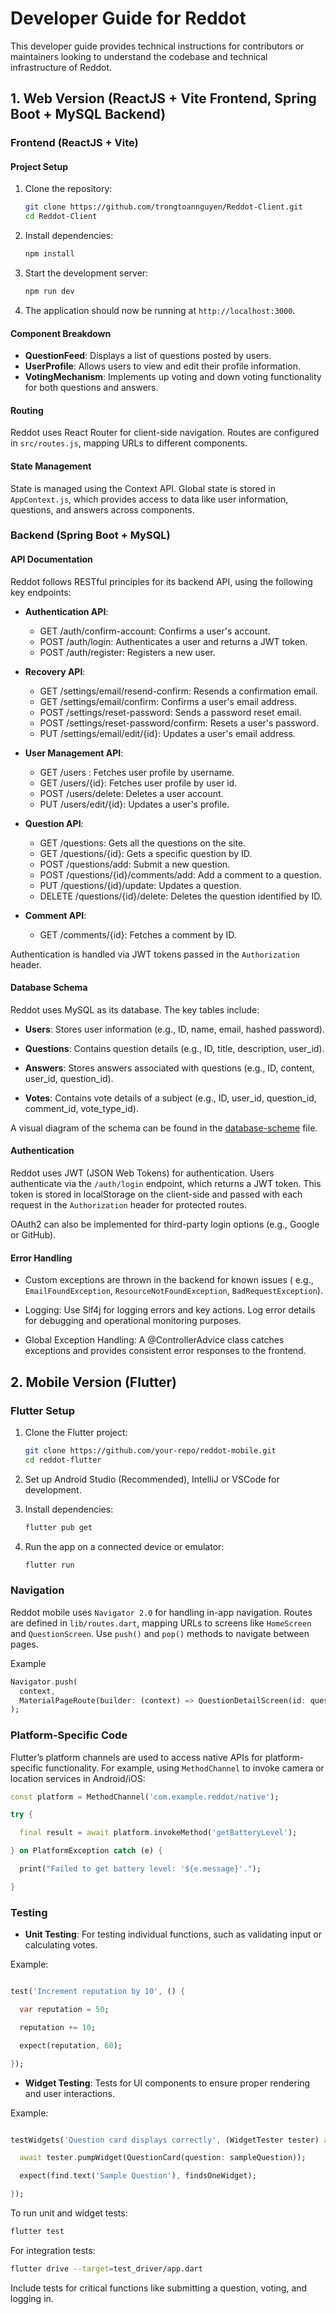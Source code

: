 # Developer Guide for Reddot

This developer guide provides technical instructions for contributors or maintainers looking to understand the codebase
and technical infrastructure of Reddot.

## 1. Web Version (ReactJS + Vite Frontend, Spring Boot + MySQL Backend)

### Frontend (ReactJS + Vite)

#### Project Setup

1. Clone the repository:

      ```bash
      git clone https://github.com/trongtoannguyen/Reddot-Client.git
      cd Reddot-Client
      ```

2. Install dependencies:

      ```bash
      npm install 
      ```

3. Start the development server:

      ```bash
      npm run dev 
      ```

4. The application should now be running at `http://localhost:3000`.

#### Component Breakdown

- **QuestionFeed**: Displays a list of questions posted by users.
- **UserProfile**: Allows users to view and edit their profile information.
- **VotingMechanism**: Implements up voting and down voting functionality for both questions and answers.

#### Routing

Reddot uses React Router for client-side navigation. Routes are configured in `src/routes.js`, mapping URLs to different
components.

#### State Management

State is managed using the Context API. Global state is stored in `AppContext.js`, which provides access to data like
user information, questions, and answers across components.

### Backend (Spring Boot + MySQL)

#### API Documentation

Reddot follows RESTful principles for its backend API, using the following key endpoints:

- **Authentication API**:
    - GET /auth/confirm-account: Confirms a user's account.
    - POST /auth/login: Authenticates a user and returns a JWT token.
    - POST /auth/register: Registers a new user.

- **Recovery API**:
    - GET /settings/email/resend-confirm: Resends a confirmation email.
    - GET /settings/email/confirm: Confirms a user's email address.
    - POST /settings/reset-password: Sends a password reset email.
    - POST /settings/reset-password/confirm: Resets a user's password.
    - PUT /settings/email/edit/{id}: Updates a user's email address.

- **User Management API**:
    - GET /users : Fetches user profile by username.
    - GET /users/{id}: Fetches user profile by user id.
    - POST /users/delete: Deletes a user account.
    - PUT /users/edit/{id}: Updates a user's profile.

- **Question API**:
    - GET /questions: Gets all the questions on the site.
    - GET /questions/{id}: Gets a specific question by ID.
    - POST /questions/add: Submit a new question.
    - POST /questions/{id}/comments/add: Add a comment to a question.
    - PUT /questions/{id}/update: Updates a question.
    - DELETE /questions/{id}/delete: Deletes the question identified by ID.

- **Comment API**:
    - GET /comments/{id}: Fetches a comment by ID.

Authentication is handled via JWT tokens passed in the `Authorization` header.

#### Database Schema

Reddot uses MySQL as its database. The key tables include:

- **Users**: Stores user information (e.g., ID, name, email, hashed password).

- **Questions**: Contains question details (e.g., ID, title, description, user_id).

- **Answers**: Stores answers associated with questions (e.g., ID, content, user_id, question_id).

- **Votes**: Contains vote details of a subject (e.g., ID, user_id, question_id, comment_id, vote_type_id).

A visual diagram of the schema can be found in the [database-scheme](database-schema.png) file.

#### Authentication

Reddot uses JWT (JSON Web Tokens) for authentication. Users authenticate via the `/auth/login` endpoint, which returns a
JWT token. This token is stored in localStorage on the client-side and passed with each request in the `Authorization`
header for protected routes.

OAuth2 can also be implemented for third-party login options (e.g., Google or GitHub).

#### Error Handling

- Custom exceptions are thrown in the backend for known issues (
  e.g., `EmailFoundException`, `ResourceNotFoundException`, `BadRequestException`).

- Logging: Use Slf4j for logging errors and key actions. Log error details for debugging and operational monitoring
  purposes.

- Global Exception Handling: A @ControllerAdvice class catches exceptions and provides consistent error responses to the
  frontend.

## 2. Mobile Version (Flutter)

### Flutter Setup

1. Clone the Flutter project:

    ```bash
    git clone https://github.com/your-repo/reddot-mobile.git 
    cd reddot-flutter
    ```

2. Set up Android Studio (Recommended), IntelliJ or VSCode for development.

3. Install dependencies:

    ```bash
    flutter pub get 
    ```

4. Run the app on a connected device or emulator:

    ```bash
    flutter run 
    ```

### Navigation

Reddot mobile uses `Navigator 2.0` for handling in-app navigation. Routes are defined in `lib/routes.dart`, mapping URLs
to screens like `HomeScreen` and `QuestionScreen`. Use `push()` and `pop()` methods to navigate between pages.

Example

```dart
Navigator.push(
  context,
  MaterialPageRoute(builder: (context) => QuestionDetailScreen(id: questionId)),
);
```

### Platform-Specific Code

Flutter’s platform channels are used to access native APIs for platform-specific functionality. For example,
using `MethodChannel` to invoke camera or location services in Android/iOS:

```dart
const platform = MethodChannel('com.example.reddot/native'); 

try { 

  final result = await platform.invokeMethod('getBatteryLevel'); 

} on PlatformException catch (e) { 

  print("Failed to get battery level: '${e.message}'."); 

} 
```

### Testing

- **Unit Testing**: For testing individual functions, such as validating input or calculating votes.

Example:

```dart

test('Increment reputation by 10', () { 

  var reputation = 50; 

  reputation += 10; 

  expect(reputation, 60); 

}); 

```

- **Widget Testing**: Tests for UI components to ensure proper rendering and user interactions.

Example:

```dart

testWidgets('Question card displays correctly', (WidgetTester tester) async { 

  await tester.pumpWidget(QuestionCard(question: sampleQuestion)); 

  expect(find.text('Sample Question'), findsOneWidget); 

}); 

```

To run unit and widget tests:

```bash
flutter test 
```

For integration tests:

```bash
flutter drive --target=test_driver/app.dart 
```

Include tests for critical functions like submitting a question, voting, and logging in.
